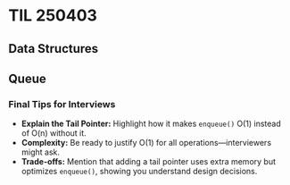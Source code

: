 # TIL 250403

## Data Structures

## Queue

### Final Tips for Interviews
- **Explain the Tail Pointer:** Highlight how it makes `enqueue()` O(1) instead of O(n) without it.
- **Complexity:** Be ready to justify O(1) for all operations—interviewers might ask.
- **Trade-offs:** Mention that adding a tail pointer uses extra memory but optimizes `enqueue()`, showing you understand design decisions.